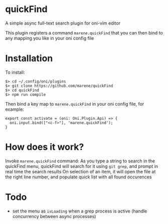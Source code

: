 # quickFind
A simple async full-text search plugin for oni-vim editor

This plugin registers a command `marene.quickFind` that you can then bind to any mapping you like in your oni config file

# Installation
To install:
```
$> cd ~/.config/oni/plugins
$> git clone https://github.com/marene/quickFind
$> cd quickFind
$> npm run compile
```
Then bind a key map to `marene.quickFind` in your oni config file, for example:
```
export const activate = (oni: Oni.Plugin.Api) => {
  oni.input.bind(["<c-f>"], 'marene.quickFind');
}
```

# How does it work?
Invoke `marene.quickFind` command: As you type a string to search in the quickFind menu, quickFind will search for it using `git grep`, and prompt in real time the search results
On selection of an item, it will open the file at the right line number, and populate quick list with all found occurences

# Todo
 * set the menu as `isLoading` when a grep process is active (handle concurrency between async processes)
